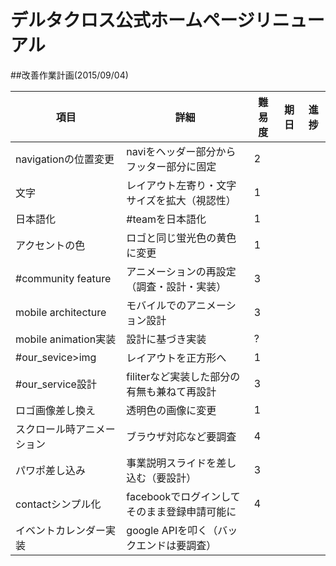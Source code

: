 # デルタクロス公式ホームページリニューアル
##改善作業計画(2015/09/04)

| 項目                       | 詳細                                         | 難易度 | 期日 | 進捗 |
|----------------------------|----------------------------------------------|--------|------|------|
| navigationの位置変更       | naviをヘッダー部分からフッター部分に固定     | 2      |      |      |
| 文字                       | レイアウト左寄り・文字サイズを拡大（視認性） | 1      |      |      |
| 日本語化                   | #teamを日本語化                              | 1      |      |      |
| アクセントの色             | ロゴと同じ蛍光色の黄色に変更                 | 1      |      |      |
| #community feature         | アニメーションの再設定（調査・設計・実装）   | 3      |      |      |
| mobile architecture        | モバイルでのアニメーション設計               | 3      |      |      |
| mobile animation実装       | 設計に基づき実装                             | ?      |      |      |
| #our_sevice>img            | レイアウトを正方形へ                         | 1      |      |      |
| #our_service設計           | filiterなど実装した部分の有無も兼ねて再設計  | 3      |      |      |
| ロゴ画像差し換え           | 透明色の画像に変更                           | 1      |      |      |
| スクロール時アニメーション | ブラウザ対応など要調査                       | 4      |      |      |
| パワポ差し込み             | 事業説明スライドを差し込む（要設計）         | 3      |      |      |
| contactシンプル化          | facebookでログインしてそのまま登録申請可能に | 4      |      |      |
| イベントカレンダー実装     | google APIを叩く（バックエンドは要調査）     |        |      |      |
